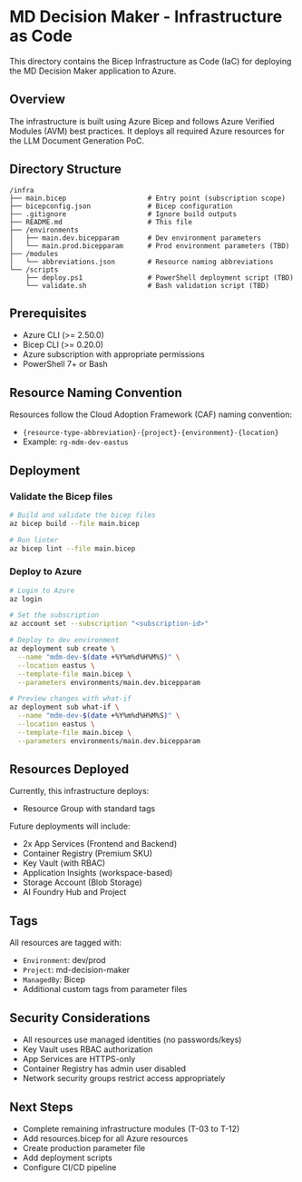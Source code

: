 # MD Decision Maker - Infrastructure as Code

This directory contains the Bicep Infrastructure as Code (IaC) for deploying the MD Decision Maker application to Azure.

## Overview

The infrastructure is built using Azure Bicep and follows Azure Verified Modules (AVM) best practices. It deploys all required Azure resources for the LLM Document Generation PoC.

## Directory Structure

```
/infra
├── main.bicep                    # Entry point (subscription scope)
├── bicepconfig.json              # Bicep configuration
├── .gitignore                    # Ignore build outputs
├── README.md                     # This file
├── /environments
│   ├── main.dev.bicepparam       # Dev environment parameters
│   └── main.prod.bicepparam      # Prod environment parameters (TBD)
├── /modules
│   └── abbreviations.json        # Resource naming abbreviations
└── /scripts
    ├── deploy.ps1                # PowerShell deployment script (TBD)
    └── validate.sh               # Bash validation script (TBD)
```

## Prerequisites

- Azure CLI (>= 2.50.0)
- Bicep CLI (>= 0.20.0)
- Azure subscription with appropriate permissions
- PowerShell 7+ or Bash

## Resource Naming Convention

Resources follow the Cloud Adoption Framework (CAF) naming convention:
- `{resource-type-abbreviation}-{project}-{environment}-{location}`
- Example: `rg-mdm-dev-eastus`

## Deployment

### Validate the Bicep files

```bash
# Build and validate the bicep files
az bicep build --file main.bicep

# Run linter
az bicep lint --file main.bicep
```

### Deploy to Azure

```bash
# Login to Azure
az login

# Set the subscription
az account set --subscription "<subscription-id>"

# Deploy to dev environment
az deployment sub create \
  --name "mdm-dev-$(date +%Y%m%d%H%M%S)" \
  --location eastus \
  --template-file main.bicep \
  --parameters environments/main.dev.bicepparam

# Preview changes with what-if
az deployment sub what-if \
  --name "mdm-dev-$(date +%Y%m%d%H%M%S)" \
  --location eastus \
  --template-file main.bicep \
  --parameters environments/main.dev.bicepparam
```

## Resources Deployed

Currently, this infrastructure deploys:
- Resource Group with standard tags

Future deployments will include:
- 2x App Services (Frontend and Backend)
- Container Registry (Premium SKU)
- Key Vault (with RBAC)
- Application Insights (workspace-based)
- Storage Account (Blob Storage)
- AI Foundry Hub and Project

## Tags

All resources are tagged with:
- `Environment`: dev/prod
- `Project`: md-decision-maker
- `ManagedBy`: Bicep
- Additional custom tags from parameter files

## Security Considerations

- All resources use managed identities (no passwords/keys)
- Key Vault uses RBAC authorization
- App Services are HTTPS-only
- Container Registry has admin user disabled
- Network security groups restrict access appropriately

## Next Steps

- Complete remaining infrastructure modules (T-03 to T-12)
- Add resources.bicep for all Azure resources
- Create production parameter file
- Add deployment scripts
- Configure CI/CD pipeline
